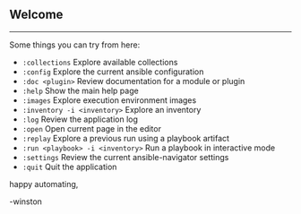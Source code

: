 ## Welcome
----------------------------------------------------------------------------------------------------------

Some things you can try from here:
- `:collections`                                          Explore available collections
- `:config`                                               Explore the current ansible configuration
- `:doc <plugin>`                                         Review documentation for a module or plugin
- `:help`                                                 Show the main help page
- `:images`                                               Explore execution environment images
- `:inventory -i <inventory>`                             Explore an inventory
- `:log`                                                  Review the application log
- `:open`                                                 Open current page in the editor
- `:replay`                                               Explore a previous run using a playbook artifact
- `:run <playbook> -i <inventory>`                        Run a playbook in interactive mode
- `:settings`                                             Review the current ansible-navigator settings
- `:quit`                                                 Quit the application

happy automating,

-winston

